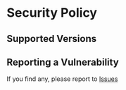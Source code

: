 # Security Policy

## Supported Versions
## Reporting a Vulnerability
If you find any, please report to [Issues](https://github.com/7k8m/DirectSQL/issues)
